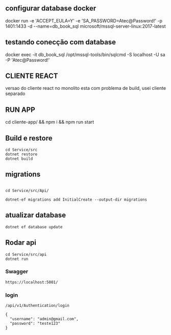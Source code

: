 
## configurar database docker
docker run -e 'ACCEPT_EULA=Y' -e 'SA_PASSWORD=Atec@Password!' -p 1401:1433 -d --name=db_book_sql microsoft/mssql-server-linux:2017-latest
## testando conecção com database
docker exec -it db_book_sql /opt/mssql-tools/bin/sqlcmd -S localhost -U sa -P 'Atec@Password!'

## CLIENTE REACT
versao do cliente react no monolito esta com problema de build, usei cliente separado

## RUN APP
cd cliente-app/ &&  npm i && npm run start


## Build e restore
```
cd Service/src
dotnet restore
dotnet build

```

## migrations

```

cd Service/src/Api/ 

dotnet-ef migrations add InitialCreate --output-dir migrations
```
## atualizar database

```
dotnet ef database update
```

## Rodar api

```
cd Service/src/api
dotnet run

```


### Swagger
```
https://localhost:5001/

```

### login  

```
/api/v1/Authentication/login

{
  "username": "admin@gmail.com",
  "password": "teste123"
}

```